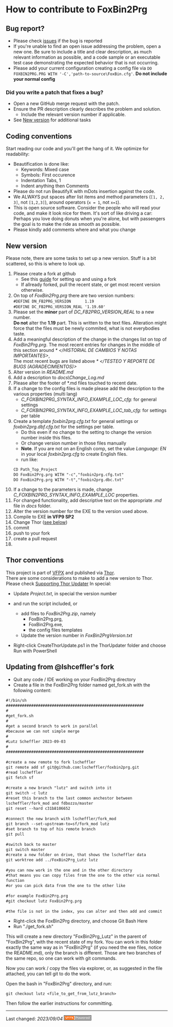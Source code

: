 # How to contribute to FoxBin2Prg

## Bug report?
- Please check  [issues](https://github.com/fdbozzo/foxbin2prg/issues) if the bug is reported
- If you're unable to find an open issue addressing the problem, open a new one. Be sure to include a title and clear description, as much relevant information as possible, and a code sample or an executable test case demonstrating the expected behavior that is not occurring.
- Please add your current configuration creating a config file via `DO FOXBIN2PRG.PRG WITH '-C','path-to-source\FoxBin.cfg'`. **Do not include your normal config**

### Did you write a patch that fixes a bug?
- Open a new GitHub merge request with the patch.
- Ensure the PR description clearly describes the problem and solution.
  - Include the relevant version number if applicable.
- See [New version](#new-version) for additional tasks

## Coding conventions

Start reading our code and you'll get the hang of it. We optimize for readability:

- Beautification is done like:
  - Keywords: Mixed case 
  - Symbols: First occurence
  - Indentation Tabs, 1
  - Indent anything then Comments
- Please do not run BeautifyX with mDots insertion against the code. 
- We ALWAYS put spaces after list items and method parameters (`[1, 2, 3]`, not `[1,2,3]`), around operators (`x = 1`, not `x=1`).
- This is open source software. Consider the people who will read your code, and make it look nice for them. It's sort of like driving a car: Perhaps you love doing donuts when you're alone, but with passengers the goal is to make the ride as smooth as possible.
- Please kindly add comments where and what you change

## New version
Please note, there are some tasks to set up a new version.
Stuff is a bit scattered, so this is where to look up.
1. Please create a fork at github
   - See this [guide](https://www.dataschool.io/how-to-contribute-on-github/) for setting up and using a fork
   - If allready forked, pull the recent state, or get most recent version otherwise.
0. On top of _FoxBin2Prg.prg_ there are two version numbers:   
`#DEFINE DN_FB2PRG_VERSION      1.19`    
`#DEFINE DC_FB2PRG_VERSION_REAL '1.19.60'`
1. Please set the **minor** part of _DC_FB2PRG_VERSION_REAL_ to a new number.   
   **Do not** alter the **1.19** part. This is written to the text files.
   Alteration might force that the files must be newly commited, what is not everybodies taste.
3. Add a meaningful description of the change in the changes list on top of _FoxBin2Prg.prg_.
   The most recent entries for changes in the middle of this section around _* </HISTORIAL DE CAMBIOS Y NOTAS IMPORTANTES>_,   
   The most recent bugs are listed above _* </TESTEO Y REPORTE DE BUGS (AGRADECIMIENTOS)>_
4. Alter version in _README.md_
4. Add a description to _docs\Change_Log.md_
6. Please alter the footer of *.md files touched to recent date.
4. If a change to the config files is made please add the description to the various properties (multi lang)
   - _C_FOXBIN2PRG_SYNTAX_INFO_EXAMPLE_LOC_cfg:_ for general settings
   - _C_FOXBIN2PRG_SYNTAX_INFO_EXAMPLE_LOC_tab_cfg:_ for settings per table
4. Create a template _foxbin2prg.cfg.txt_ for general settings or _foxbin2prg.dbf.cfg.txt_ for the settings per table.
   - Do this even if no change to the setting to change the version number inside this files.
   - Or change version number in those files manually
   - **Note**. If you are not on an English comp, set the value _Language: EN_ in your local _foxbin2prg.cfg_ to create English files.
   - run like:
   ```
   CD Path_Top_Project
   DO FoxBin2Prg.prg WITH "-c","foxbin2prg.cfg.txt"
   DO FoxBin2Prg.prg WITH "-t","foxbin2prg.dbc.txt"
   ```
5. If a change to the parameters is made, change _C_FOXBIN2PRG_SYNTAX_INFO_EXAMPLE_LOC_ properties.
4. For changed functionality, add descriptive text on the appropriate _.md_ file in _docs_ folder.
2. Alter the version number for the EXE to the version used above.
0. Compile to EXE **in VFP9 SP2**
8. Change Thor ([see below](#thor-conventions))
8. commit
9. push to your fork
0. create a pull request
1.

## Thor conventions
This project is part of [VFPX](https://vfpx.github.io/) and published via [Thor](https://github.com/VFPX/Thor).   
There are some considerations to make to add a new version to Thor.   
Please check [Supporting Thor Updater](https://vfpx.github.io/thorupdate/)
In special:
- Update _Project.txt_, in special the version number
- and run the script included, or 
   - add files to _FoxBin2Prg.zip_, namely
     - FoxBin2Prg.prg,
     - FoxBin2Prg.exe,
     - the config files templates
   - Update the version number in _FoxBin2PrgVersion.txt_

- Right-click CreateThorUpdate.ps1 in the ThorUpdater folder and choose Run with PowerShell

## Updating from @lshceffler's fork

- Quit any code / IDE working on your FoxBin2Prg directory
- Create a file in the FoxBin2Prg folder named get_fork.sh with the following content:

```
#!/bin/sh
############################################################
#
#get_fork.sh
#
#get a second branch to work in parallel
#because we can not simple merge
#
#Lutz Scheffler 2023-09-03
#
############################################################

#create a new remote to fork lscheffler
git remote add sf git@github.com:lscheffler/foxbin2prg.git
#read lscheffler
git fetch sf

#create a new branch "lutz" and switch into it
git switch -c lutz
#reset this branch to the last common anchestor between lscheffler/fork_mod and fdbozzo/master
git reset --hard c31b8106652

#connect the new branch with lscheffler/fork_mod
git branch --set-upstream-to=sf/fork_mod lutz
#set branch to top of his remote branch
git pull

#switch back to master
git switch master
#create a new folder on drive, that shows the lscheffler data
git worktree add ../FoxBin2Prg_Lutz lutz

#you can now work in the one and in the other directory
#that means you can copy files from the one to the other via normal function
#or you can pick data from the one to the other like

#for example FoxBin2Prg.prg
#git checkout lutz FoxBin2Prg.prg

#the file is not in the index, you can alter and then add and commit
```

- Right-click the FoxBin2Prg directory, and choose Git Bash Here
- Run "./get_fork.sh"

This will create a new directory "FoxBin2Prg_Lutz" in the parent of "FoxBin2Prg", with the recent state of my fork. You can work in this folder exactly the same way as in "FoxBin2Prg" (if you need the exe files, notice the README.md), only the branch is different. Those are two branches of the same repo, so one can work with git commands.

Now you can work / copy the files via explorer, or, as suggested in the file attached, you can tell git to do the work.

Open the bash in "FoxBin2Prg" directory, and run:

```
git checkout lutz <file_to_get_from_lutz_branch>
```

Then follow the earlier instructions for committing.

----
Last changed: _2023/09/04_ ![Picture](../docs/pictures/vfpxpoweredby_alternative.gif)

